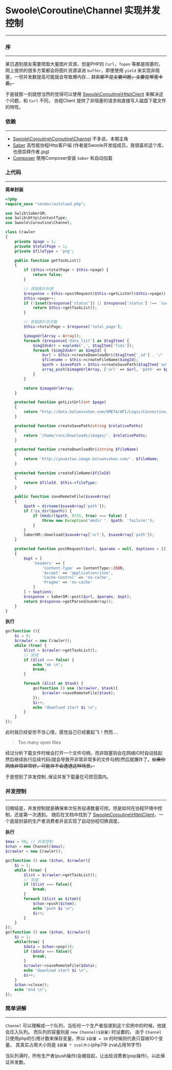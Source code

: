 # Swoole\Coroutine\Channel 实现并发控制
---

### 序
---
某日遇到朋友需要爬取大量图片资源，但是PHP的 `Curl`，`fopen` 等都是阻塞的，网上提供的很多方案都会将图片资源读进 `buffer`，即便使用 `yield` 来实现非阻塞，一但并发数提高可能就会导致爆内存...  ~~其实都不是主要问题，主要是带宽卡着。~~  

于是就那一刻就想当然的觉得可以使用 [Swoole\Coroutine\Http\Client](https://wiki.swoole.com/wiki/page/p-coroutine_http_client.html) 来解决这个问题，和 `Curl` 不同， 协程Client 提供了非阻塞的请求和直接写入磁盘下载文件的特性。

### 依赖
---
- [Swoole\Coroutine\Coroutine\Channel](https://wiki.swoole.com/wiki/page/p-coroutine_channel.html) 不多说，本期主角
- [Saber](https://github.com/swlib/saber) 高性能协程Http客户端 (作者是Swoole开发组成员，我很喜欢这个库，也很崇拜作者.jpg)
- [Composer](https://www.phpcomposer.com/) 使用Composer安装 `Saber` 和自动加载

### 上代码
---

**简单封装**
```php
<?php
require_once "vendor/autoload.php";

use Swlib\SaberGM;
use Swlib\Http\ContentType;
use Swoole\Coroutine\Channel;

class Crawler
{
    private $page = 1;
    private $totalPage = 1;
    private $fileType = 'png';

    public function getTaskList()
    {
        if ($this->totalPage < $this->page) {
            return false;
        }

        // 获取图片列表
        $response = $this->postRequest($this->getListUrl($this->page));
        $this->page++;
        if (!isset($response['status']) || $response['status'] !== 'success') {
            return $this->getTaskList();
        }

        // 获取图片总页数
        $this->totalPage = $response['total_page'];

        $imageUrlArray = Array();
        foreach ($response['data_list'] as $tagItem) {
            $imgIdsArr = explode(',', $tagItem['fids']);
            foreach ($imgIdsArr as $imgId) {
                $url = $this->createDownloadUri($tagItem['_id'] . '/' . $imgId);
                $filename = $this->createFileName($imgId);
                $path = $savePath = $this->createSavePath($tagItem['author_id'] . '/' . $tagItem['_id']. '/'. $filename);
                array_push($imageUrlArray, ['url' => $url, 'path' => $path]);
            }
        }

        return $imageUrlArray;
    }

    protected function getListUrl(int $page)
    {
        return "http://data.boluonvshen.com/UMETA/API/Logic/Connection/connection.php?json_data={\"sort_type\":\"hottest|newest\",\"page_size\":\"10\",\"obj\":\"photoGallery\",\"act\":\"get_mix_gallery_list\",\"page\":\"".$page."\"}";
    }

    protected function createSavePath(string $relativePaths)
    {
        return '/home/runs/Downloads/images/'. $relativePaths;
    }

    protected function createDownloadUri(string $fileName)
    {
        return 'http://youmitao.image.boluonvshen.com/'. $fileName;
    }

    protected function createFileName($fileId)
    {
        return $fileId. $this->fileType;
    }

    public function saveRemoteFile($saveArray)
    {
        $path = dirname($saveArray['path']);
        if (!is_dir($path)) {
            if (mkdir($path, 0755, true) === false) {
                throw new Exception('mkdir '. $path. 'failure!');
            }
        }
        SaberGM::download($saveArray['url'], $saveArray['path']);
    }

    protected function postRequest($url, $params = null, $options = [])
    {
        $opt = [
            'headers' => [
                'Content-Type' => ContentType::JSON,
                'Accept' => 'application/json',
                'Cache-Control' => 'no-cache',
                'Pragma' => 'no-cache'
            ]
        ] + $options;
        $response = SaberGM::post($url, $params, $opt);
        return $response->getParsedJsonArray();
    }
}
```

**执行**
```php
go(function (){
    $i = 0;
    $crawler = new Crawler();
    while (true) {
        $list = $crawler->getTaskList();
        // 完成
        if ($list === false) {
            echo "ok \n";
            break;
        }

        foreach ($list as $task) {
            go(function () use ($crawler, $task){
                $crawler->saveRemoteFile($task);
            });
            $i++;
            echo "download start $i \n";
        }
    }
});
```

此时我已经安奈不住心情，感觉自己已经要起飞！然而....
> Too many open files

经过分析下载文件时候会打开一个文件句柄，而非阻塞则会在网络IO时自动挂起然后继续执行后续代码(就会导致开非常非常多的文件句柄)然后就爆炸了。~~如果你网络非常非常好，可能并不会遭遇这种场景。~~

于是想到了并发控制..保证并发下载量在可控范围内。

### 并发控制
---
归根结底，并发控制就是确保单次任务投递数量可控。但是如何在协程环境中控制，还是第一次遇到。
随后在文档中找到了 [Swoole\Coroutine\Http\Client](https://wiki.swoole.com/wiki/page/p-coroutine_http_client.html)，一个底层封装的生产者消费者并且实现了自动协程切换调度。

**执行**
```php
$max = 50; // 并发控制
$chan = new Channel($max);
$crawler = new Crawler();

go(function () use ($chan, $crawler){
    $i = 1;
    while (true) {
        $list = $crawler->getTaskList();
        // 完成
        if ($list === false){
            break;
        }
        foreach ($list as $item){
            $chan->push($item);
            echo "push $i \n";
            $i++;
        }
    }
});
go(function () use ($chan, $crawler){
    $i = 1;
    while(true) {
        $data = $chan->pop(3);
        if ($data === false){
            break;
        }
        $crawler->saveRemoteFile($data);
        echo "download start $i \n";
        $i++;
    }
    $chan->close();
    echo "end \n";
});
```

### 简单讲解
---
`Channel` 可以理解成一个队列，当任何一个生产者投递到这个实例中的时候，他就会压入队列。
而队列的容量则是 `new Channel($容量)` 时设置的， 由于 `Channel` 只使用php的引用计数来保存变量，所以 `$容量 = 10` 的时候则代表只容纳10个变量。 其真实占用大小则是 `$容量 * zval大小`(php7中 zval占用16字节)

当队列满时，所有生产者(push操作)会被挂起，让出给消费者(pop操作)，以此保证并发数。

